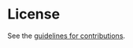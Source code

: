 # License

See the
[guidelines for contributions](https://github.com/claucece/draft-celi-pp-double-spending/blob/master/CONTRIBUTING.md).
